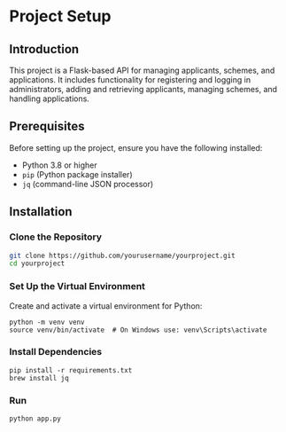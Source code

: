 # Project Setup

## Introduction

This project is a Flask-based API for managing applicants, schemes, and applications. It includes functionality for registering and logging in administrators, adding and retrieving applicants, managing schemes, and handling applications.

## Prerequisites

Before setting up the project, ensure you have the following installed:

- Python 3.8 or higher
- `pip` (Python package installer)
- `jq` (command-line JSON processor)

## Installation

### Clone the Repository

```bash
git clone https://github.com/yourusername/yourproject.git
cd yourproject
```

### Set Up the Virtual Environment
Create and activate a virtual environment for Python:

```
python -m venv venv
source venv/bin/activate  # On Windows use: venv\Scripts\activate
```

### Install Dependencies
```
pip install -r requirements.txt
brew install jq
```

### Run
```
python app.py
```